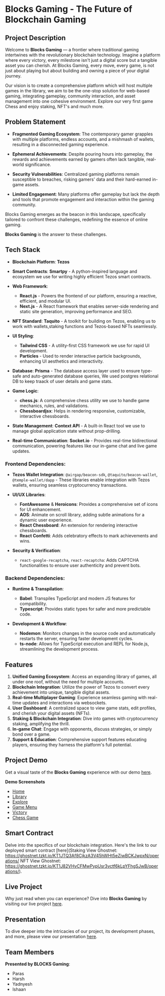 # Blocks Gaming - The Future of Blockchain Gaming

## Project Description

Welcome to **Blocks Gaming** — a frontier where traditional gaming intertwines with the revolutionary blockchain technology. Imagine a platform where every victory, every milestone isn't just a digital score but a tangible asset you can cherish. At Blocks Gaming, every move, every game, is not just about playing but about building and owning a piece of your digital journey.

Our vision is to create a comprehensive platform which will host multiple games in the library, we aim to be the one-stop solution for web-based gaming, integrating gameplay, community interaction, and asset management into one cohesive environment. Explore our very first game Chess and enjoy staking, NFT's and much more.

## Problem Statement


- **Fragmented Gaming Ecosystem**: The contemporary gamer grapples with multiple platforms, endless accounts, and a mishmash of wallets, resulting in a disconnected gaming experience.

- **Ephemeral Achievements**: Despite pouring hours into gameplay, the rewards and achievements earned by gamers often lack tangible, real-world significance.

- **Security Vulnerabilities**: Centralized gaming platforms remain susceptible to breaches, risking gamers' data and their hard-earned in-game assets.

- **Limited Engagement**: Many platforms offer gameplay but lack the depth and tools that promote engagement and interaction within the gaming community.

Blocks Gaming emerges as the beacon in this landscape, specifically tailored to confront these challenges, redefining the essence of online gaming.


**Blocks Gaming** is the answer to these challenges.


## Tech Stack

- **Blockchain Platform**: **Tezos** 
  
- **Smart Contracts**: **Smartpy** - A python-inspired language and ecosystem we use for writing highly efficient Tezos smart contracts.
  
- **Web Framework**: 
    - **React.js** - Powers the frontend of our platform, ensuring a reactive, efficient, and modular UI.
    - **Next.js** - A React framework that enables server-side rendering and static site generation, improving performance and SEO.

- **NFT Standard**: **Taquito** - A toolkit for building on Tezos, enabling us to work with wallets,staking functions and Tezos-based NFTs seamlessly.

- **UI Styling**: 
    - **Tailwind CSS** - A utility-first CSS framework we use for rapid UI development.
    - **Particles** - Used to render interactive particle backgrounds, enhancing UI aesthetics and interactivity.

- **Database**: **Prisma** - The database access layer used to ensure type-safe and auto-generated database queries, We used postgres relational DB to keep traack of user details and game stats.

- **Game Logic**: 
  - **chess.js**: A comprehensive chess utility we use to handle game mechanics, rules, and validations.
  - **Chessboardjsx**: Helps in rendering responsive, customizable, interactive chessboards.

- **State Management**: **Context API** - A built-in React tool we use to manage global application state without prop-drilling.

- **Real-time Communication**: **Socket.io** - Provides real-time bidirectional communication, powering features like our in-game chat and live game updates.

### Frontend Dependencies:

- **Tezos Wallet Integration**: `@airgap/beacon-sdk`, `@taquito/beacon-wallet`, `@temple-wallet/dapp` - These libraries enable integration with Tezos wallets, ensuring seamless cryptocurrency transactions.

- **UI/UX Libraries**: 
  - **FontAwesome** & **Heroicons**: Provides a comprehensive set of icons for UI enhancement.
  - **AOS**: Animate on scroll library, adding subtle animations for a dynamic user experience.
  - **React Chessboard**: An extension for rendering interactive chessboards.
  - **React Confetti**: Adds celebratory effects to mark achievements and wins.

- **Security & Verification**:
  - `react-google-recaptcha`, `react-recaptcha`: Adds CAPTCHA functionalities to ensure user authenticity and prevent bots.

### Backend Dependencies:

- **Runtime & Transpilation**:
  - **Babel**: Transpiles TypeScript and modern JS features for compatibility.
  - **Typescript**: Provides static types for safer and more predictable code.
  
- **Development & Workflow**:
  - **Nodemon**: Monitors changes in the source code and automatically restarts the server, ensuring faster development cycles.
  - **ts-node**: Allows for TypeScript execution and REPL for Node.js, streamlining the development process.


## Features

1. **Unified Gaming Ecosystem**: Access an expanding library of games, all under one roof, without the need for multiple accounts.
2. **Blockchain Integration**: Utilize the power of Tezos to convert every achievement into unique, tangible digital assets.
3. **Real-time Multiplayer Gaming**: Experience seamless gaming with real-time updates and interactions via websockets.
4. **User Dashboard**: A centralized space to view game stats, edit profiles, and cherish your digital assets (NFTs).
5. **Staking & Blockchain Integration**: Dive into games with cryptocurrency staking, amplifying the thrill.
6. **In-game Chat**: Engage with opponents, discuss strategies, or simply bond over a game.
7. **Support & Education**: Comprehensive support features educating players, ensuring they harness the platform's full potential.

## Project Demo

Get a visual taste of the **Blocks Gaming** experience with our demo [here](https://drive.google.com/file/d/1tJ7PEndGZ4tJemGrV1VQlVLz_1f9ZZlY/view?usp=sharing). 

**Demo Screenshots**
  - [Home](https://github.com/ishaandhyani/TezAsia-2k23/blob/main/695650-U2Q38ZH2/Blocks%20Screenshots/home.png)
  - [Library](https://github.com/ishaandhyani/TezAsia-2k23/blob/main/695650-U2Q38ZH2/Blocks%20Screenshots/library.png)
  - [Explore](https://github.com/ishaandhyani/TezAsia-2k23/blob/main/695650-U2Q38ZH2/Blocks%20Screenshots/explore1.png)
  - [Game Menu](https://github.com/ishaandhyani/TezAsia-2k23/blob/main/695650-U2Q38ZH2/Blocks%20Screenshots/ingame2.png)
  - [Victory](https://github.com/ishaandhyani/TezAsia-2k23/blob/main/695650-U2Q38ZH2/Blocks%20Screenshots/victory.png)
  - [Chess Game](https://github.com/ishaandhyani/TezAsia-2k23/blob/main/695650-U2Q38ZH2/Blocks%20Screenshots/ingame4.png)

## Smart Contract

Delve into the specifics of our blockchain integration. Here's the link to our deployed smart contract [here](Staking View Ghostnet: https://ghostnet.tzkt.io/KT1JTQ3Af8CjkzA3V45hWHt5eZiwBCKJwpxN/operations/
NFT View Ghostnet: https://ghostnet.tzkt.io/KT1J82VHvCFMwPypUsr3vctf6kLpYFhgSJwB/operations/).

## Live Project

Why just read when you can experience? Dive into **Blocks Gaming** by visiting our live project [here](https://blocks-sand-kappa.vercel.app/). 

## Presentation

To dive deeper into the intricacies of our project, its development phases, and more, please view our presentation [here](https://docs.google.com/presentation/d/1S9rDeJi_wR9dXKZoZ7W68-JOA3p7CIBrcaYY6eB3dvg/edit?usp=sharing).

## Team Members

**Presented by BLOCKS Gaming**:
- Paras
- Harsh
- Yadnyesh
- Ishaan

